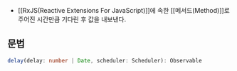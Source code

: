 - [[RxJS(Reactive Extensions For JavaScript)]]에 속한 [[메서드(Method)]]로 주어진 시간만큼 기다린 후 값을 내보낸다.


## 문법

```ts
delay(delay: number | Date, scheduler: Scheduler): Observable
```


